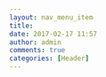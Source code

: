 ```yaml
---
layout: nav_menu_item
title: 
date: 2017-02-17 11:57
author: admin
comments: true
categories: [Header]
---
```

 
